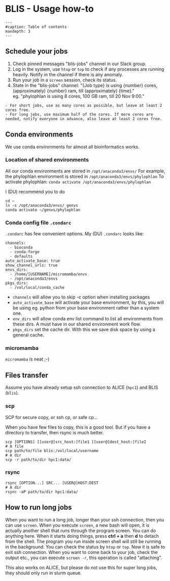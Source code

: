 # BLIS - Usage how-to

```{toctree}
---
#caption: Table of contents
maxdepth: 3
---
```

## Schedule your jobs

1. Check pinned messages "blis-jobs" channel in our Slack group.
2. Log in the system, use `htop` or `top` to check if any processes are running heavily. Notify in the channel if there is any anomaly.
3. Run your job in a `screen` session, check its status.
4. State in the "blis-jobs" channel: "{Job type} is using {number} cores, (approximately) {number} ram, till (approximately) {time}."  
  eg. "phylophlan is using 8 cores, 100 GB ram, till 20 Nov 9:00."

```{admonition} Rule of thumb
- For short jobs, use as many cores as possible, but leave at least 2 cores free.
- For long jobs, use maximum half of the cores. If more cores are needed, notify everyone in advance, also leave at least 2 cores free.
```

## Conda environments

We use conda environments for almost all bioinformatics works.

### Location of shared environments

All our conda environments are stored in
`/opt/anaconda3/envs/`
For example, the phylophlan environment is stored in
`/opt/anaconda3/envs/phylophlan`
To activate phylophlan:
`conda activate /opt/anaconda3/envs/phylophlan`
 
I (DU) recommend you to do

```shell
cd ~
ln -s /opt/anaconda3/envs/ genvs
conda activate ~/genvs/phylophlan
```

### Conda config file `.condarc`

`.condarc` has few convenient options. My (DU) `.condarc` looks like:

```
channels:
  - bioconda
  - conda-forge
  - defaults
auto_activate_base: true
show_channel_urls: true
envs_dirs:
  - /home/[USERNAME]/micromamba/envs
  - /opt/anaconda3/envs
pkgs_dirs:
  - /vol/local/conda_cache
```
 
- `channels` will allow you to skip -c option when installing packages
- `auto_activate_base` will activate your base environment, by this, you will be using eg. python from your base environment rather than a system one.
- `env_dirs` will allow conda env list command to list all environments from these dirs. A must have in our shared environment work flow.
- `pkgs_dirs` set the cache dir. With this we save disk space by using a general cache.

### micromamba
 
`micromamba` is neat ;-)

## Files transfer

Assume you have already setup ssh connection to ALICE (`hpc1`) and BLIS (`blis`).

### scp

SCP for secure copy, or ssh cp, or safe cp...

When you have few files to copy, this is a good tool. But if you have a directory to transfer, then rsync is much better.

```shell
scp [OPTIONS] [[user@]src_host:]file1 [[user@]dest_host:]file2
# A file
scp path/to/file blis:/vol/local/username
# A dir
scp -r path/to/dir hpc1:data/
```

### rsync

```shell
rsync [OPTION...] SRC... [USER@]HOST:DEST
# A dir
rsync -aP path/to/dir hpc1:data/
```

## How to run long jobs

When you want to run a long job, longer than your ssh connection, then you can use `screen`. When you execute `screen`, a new bash will open, it is actually another shell that runs through the program screen. You can do anything here. When it starts doing things, press **ctrl + a** then **d** to detach from the shell. The program you run inside screen shell will still be running in the background. You can check the status by `htop` or `top`. Now it is safe to exit ssh connection. When you want to come back to your job, check the output etc., you can execute `screen -r`, this operation is called "attaching".

This also works on ALICE, but please do not use this for super long jobs, they should only run in slurm queue.